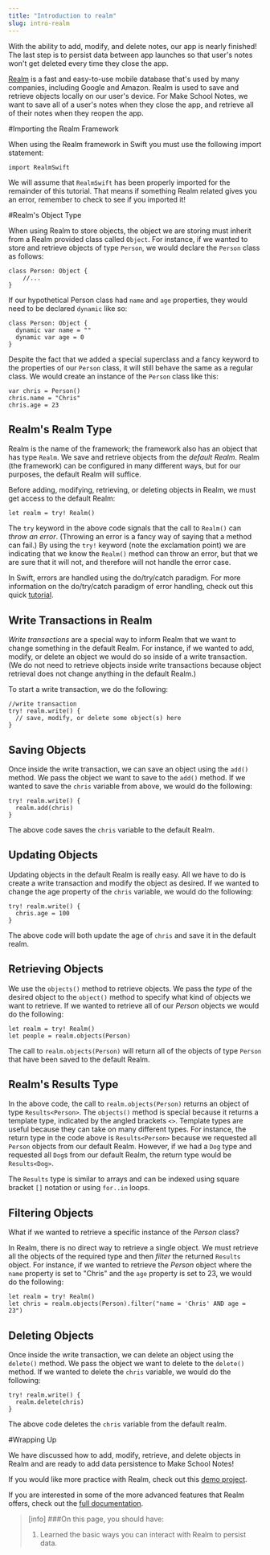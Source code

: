 ```yaml
---
title: "Introduction to realm"
slug: intro-realm
---
```


With the ability to add, modify, and delete notes, our app is nearly finished! The last step is to persist data between app launches so that user's notes won't get deleted every time they close the app.

[Realm](https://realm.io/) is a fast and easy-to-use mobile database that's used by many companies, including Google and Amazon. Realm is used to save and retrieve objects locally on our user's device. For Make School Notes, we want to save all of a user's notes when they close the app, and retrieve all of their notes when they reopen the app.

#Importing the Realm Framework

When using the Realm framework in Swift you must use the following import statement:

	import RealmSwift

We will assume that `RealmSwift` has been properly imported for the remainder of this tutorial. That means if something Realm related gives you an error, remember to check to see if you imported it!

#Realm's Object Type

When using Realm to store objects, the object we are storing must inherit from a Realm provided class called `Object`. For instance, if we wanted to store and retrieve objects of type `Person`, we would declare the `Person` class as follows:

	class Person: Object {
	    //...
	}

If our hypothetical Person class had `name` and `age` properties, they would need to be declared `dynamic` like so:

	class Person: Object {
	  dynamic var name = ""
	  dynamic var age = 0
	}

Despite the fact that we added a special superclass and a fancy keyword to the properties of our `Person` class, it will still behave the same as a regular class. We would create an instance of the `Person` class like this:

	var chris = Person()
	chris.name = "Chris"
	chris.age = 23

## Realm's Realm Type

Realm is the name of the framework; the framework also has an object that has type `Realm`. We save and retrieve objects from the *default Realm*. Realm (the framework) can be configured in many different ways, but for our purposes, the default Realm will suffice.

Before adding, modifying, retrieving, or deleting objects in Realm, we must get access to the default Realm:

	let realm = try! Realm()

The `try` keyword in the above code signals that the call to `Realm()` can *throw an error*. (Throwing an error is a fancy way of saying that a method can fail.) By using the `try!` keyword (note the exclamation point) we are indicating that we know the `Realm()` method can throw an error, but that we are sure that it will not, and therefore will not handle the error case.

In Swift, errors are handled using the do/try/catch paradigm. For more information on the do/try/catch paradigm of error handling, check out this quick [tutorial](https://www.makeschool.com/tutorials/advanced-ios-development/error-handling-swift).

## Write Transactions in Realm

*Write transactions* are a special way to inform Realm that we want to change something in the default Realm. For instance, if we wanted to add, modify, or delete an object we would do so inside of a write transaction. (We do not need to retrieve objects inside write transactions because object retrieval does not change anything in the default Realm.)

To start a write transaction, we do the following:

	//write transaction
	try! realm.write() {
	  // save, modify, or delete some object(s) here
	}

## Saving Objects

Once inside the write transaction, we can save an object using the `add()` method. We pass the object we want to save to the `add()` method. If we wanted to save the `chris` variable from above, we would do the following:

	try! realm.write() {
	  realm.add(chris)
	}

The above code saves the `chris` variable to the default Realm.

## Updating Objects

Updating objects in the default Realm is really easy. All we have to do is create a write transaction and modify the object as desired. If we wanted to change the age property of the `chris` variable, we would do the following:

	try! realm.write() {
	  chris.age = 100
	}

The above code will both update the age of `chris` and save it in the default realm.

## Retrieving Objects

We use the `objects()` method to retrieve objects. We pass the *type* of the desired object to the `object()` method to specify what kind of objects we want to retrieve. If we wanted to retrieve all of our *Person* objects we would do the following:

	let realm = try! Realm()
	let people = realm.objects(Person)

The call to `realm.objects(Person)` will return all of the objects of type `Person` that have been saved to the default Realm.

## Realm's Results Type

In the above code, the call to `realm.objects(Person)` returns an object of type `Results<Person>`. The `objects()` method is special because it returns a template type, indicated by the angled brackets `<>`. Template types are useful because they can take on many different types. For instance, the return type in the code above is `Results<Person>` because we requested all `Person` objects from our default Realm. However, if we had a `Dog` type and requested all `Dog`s from our default Realm, the return type would be `Results<Dog>`.

The `Results` type is similar to arrays and can be indexed using square bracket `[]` notation or using `for..in` loops.  

## Filtering Objects

What if we wanted to retrieve a specific instance of the *Person* class?

In Realm, there is no direct way to retrieve a single object. We must retrieve all the objects of the required type and then *filter* the returned `Results` object. For instance, if we wanted to retrieve the *Person* object where the `name` property is set to "Chris" and the `age` property is set to 23, we would do the following:

	let realm = try! Realm()
	let chris = realm.objects(Person).filter("name = 'Chris' AND age = 23")

## Deleting Objects

Once inside the write transaction, we can delete an object using the `delete()` method. We pass the object we want to delete to the `delete()` method. If we wanted to delete the `chris` variable, we would do the following:

	try! realm.write() {
	  realm.delete(chris)
	}

The above code deletes the `chris` variable from the default realm.

#Wrapping Up

We have discussed how to add, modify, retrieve, and delete objects in Realm and are ready to add data persistence to Make School Notes!

If you would like more practice with Realm, check out this [demo project](http://github.com/orcudy/RealmDemo).

If you are interested in some of the more advanced features that Realm offers, check out the [full documentation](https://realm.io/docs/swift/latest/).

>[info]
>###On this page, you should have:
>
>1. Learned the basic ways you can interact with Realm to persist data.